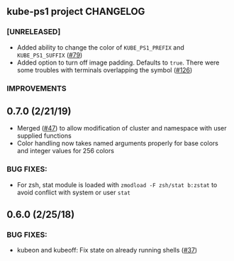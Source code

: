 ## kube-ps1 project CHANGELOG

### [UNRELEASED]

* Added ability to change the color of `KUBE_PS1_PREFIX` and `KUBE_PS1_SUFFIX` ([#79](https://github.com/jonmosco/kube-ps1/issues/79))
* Added option to turn off image padding.  Defaults to `true`.  There were some troubles with terminals overlapping the symbol ([#126](https://github.com/jonmosco/kube-ps1/issues/126))

### IMPROVEMENTS

## 0.7.0 (2/21/19)

* Merged ([#47](https://github.com/jonmosco/kube-ps1/pull/47)) to allow modification of cluster and namespace with user
  supplied functions
* Color handling now takes named arguments properly for base colors and integer
  values for 256 colors

### BUG FIXES:

* For zsh, stat module is loaded with `zmodload -F zsh/stat b:zstat` to avoid
  conflict with system or user `stat`

## 0.6.0 (2/25/18)

### BUG FIXES:

* kubeon and kubeoff: Fix state on already running shells  ([#37](https://github.com/jonmosco/kube-ps1/issues/37))
